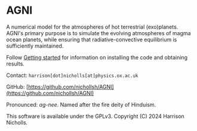 # AGNI
A numerical model for the atmospheres of hot terrestrial (exo)planets. AGNI's
primary purpose is to simulate the evolving atmospheres of magma ocean planets, while
ensuring that radiative-convective equilibrium is sufficiently maintained.

Follow [Getting started](@ref) for information on installing the code and
obtaining results.

Contact: `harrison[dot]nicholls[at]physics.ox.ac.uk`

GitHub: [https://github.com/nichollsh/AGNI](https://github.com/nichollsh/AGNI)

Pronounced: _ag-nee_. Named after the fire deity of Hinduism.

This software is available under the GPLv3. Copyright (C) 2024 Harrison Nicholls.
